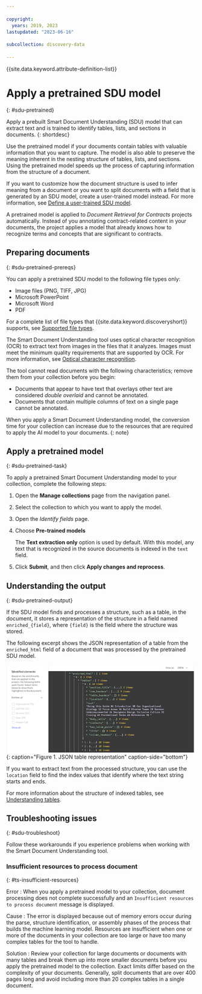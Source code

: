 ```yaml
---

copyright:
  years: 2019, 2023
lastupdated: "2023-06-16"

subcollection: discovery-data

---
```


{{site.data.keyword.attribute-definition-list}}

# Apply a pretrained SDU model
{: #sdu-pretrained}

Apply a prebuilt Smart Document Understanding (SDU) model that can extract text and is trained to identify tables, lists, and sections in documents. 
{: shortdesc}

Use the pretrained model if your documents contain tables with valuable information that you want to capture. The model is also able to preserve the meaning inherent in the nesting structure of tables, lists, and sections. Using the pretrained model speeds up the process of capturing information from the structure of a document.

If you want to customize how the document structure is used to infer meaning from a document or you want to split documents with a field that is generated by an SDU model, create a user-trained model instead. For more information, see [Define a user-trained SDU model](/docs/discovery-data?topic=discovery-data-configuring-fields).

A pretrained model is applied to *Document Retrieval for Contracts* projects automatically. Instead of you annotating contract-related content in your documents, the project applies a model that already knows how to recognize terms and concepts that are significant to contracts.

## Preparing documents
{: #sdu-pretrained-prereqs}

You can apply a pretrained SDU model to the following file types only:

-   Image files (PNG, TIFF, JPG)
-   Microsoft PowerPoint
-   Microsoft Word
-   PDF

For a complete list of file types that {{site.data.keyword.discoveryshort}} supports, see [Supported file types](/docs/discovery-data?topic=discovery-data-collections#supportedfiletypes).

The Smart Document Understanding tool uses optical character recognition (OCR) to extract text from images in the files that it analyzes. Images must meet the minimum quality requirements that are supported by OCR. For more information, see [Optical character recognition](/docs/discovery-data?topic=discovery-data-collections#ocr).

The tool cannot read documents with the following characteristics; remove them from your collection before you begin:

-   Documents that appear to have text that overlays other text are considered *double overlaid* and cannot be annotated.
-   Documents that contain multiple columns of text on a single page cannot be annotated.

When you apply a Smart Document Understanding model, the conversion time for your collection can increase due to the resources that are required to apply the AI model to your documents.
{: note}

## Apply a pretrained model
{: #sdu-pretrained-task}

To apply a pretrained Smart Document Understanding model to your collection, complete the following steps:

1.  Open the **Manage collections** page from the navigation panel.
1.  Select the collection to which you want to apply the model.
1.  Open the *Identify fields* page.
1.  Choose **Pre-trained models**

    The **Text extraction only** option is used by default. With this model, any text that is recognized in the source documents is indexed in the `text` field.
1.  Click **Submit**, and then click **Apply changes and reprocess**.

## Understanding the output
{: #sdu-pretrained-output}

If the SDU model finds and processes a structure, such as a table, in the document, it stores a representation of the structure in a field named `enriched_{field}`, where `{field}` is the field where the structure was stored.

The following excerpt shows the JSON representation of a table from the `enriched_html` field of a document that was processed by the pretrained SDU model.

![Shows a JSON snippet that contains an enriched_html field with a table object that contains sections such as section_title, row_headers, table_headers, location, and so on.](images/sdu-table-output.png){: caption="Figure 1. JSON table representation" caption-side="bottom"}

If you want to extract text from the processed structure, you can use the `location` field to find the index values that identify where the text string starts and ends.

For more information about the structure of indexed tables, see [Understanding tables](/docs/discovery-data?topic=discovery-data-understanding_tables).

## Troubleshooting issues
{: #sdu-troubleshoot}

Follow these workarounds if you experience problems when working with the Smart Document Understanding tool.

### Insufficient resources to process document
{: #ts-insufficient-resources}

Error
:   When you apply a pretrained model to your collection, document processing does not complete successfully and an `Insufficient resources to process document` message is displayed.

Cause
:   The error is displayed because out of memory errors occur during the parse, structure identification, or assembly phases of the process that builds the machine learning model. Resources are insufficient when one or more of the documents in your collection are too large or have too many complex tables for the tool to handle.

Solution
:   Review your collection for large documents or documents with many tables and break them up into more smaller documents before you apply the pretrained model to the collection. Exact limits differ based on the complexity of your documents. Generally, split documents that are over 400 pages long and avoid including more than 20 complex tables in a single document.
